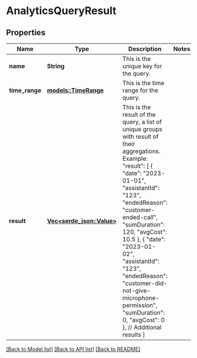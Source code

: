 # AnalyticsQueryResult

## Properties

Name | Type | Description | Notes
------------ | ------------- | ------------- | -------------
**name** | **String** | This is the unique key for the query. | 
**time_range** | [**models::TimeRange**](TimeRange.md) | This is the time range for the query. | 
**result** | [**Vec<serde_json::Value>**](serde_json::Value.md) | This is the result of the query, a list of unique groups with result of their aggregations.  Example: \"result\": [   { \"date\": \"2023-01-01\", \"assistantId\": \"123\", \"endedReason\": \"customer-ended-call\", \"sumDuration\": 120, \"avgCost\": 10.5 },   { \"date\": \"2023-01-02\", \"assistantId\": \"123\", \"endedReason\": \"customer-did-not-give-microphone-permission\", \"sumDuration\": 0, \"avgCost\": 0 },   // Additional results ] | 

[[Back to Model list]](../README.md#documentation-for-models) [[Back to API list]](../README.md#documentation-for-api-endpoints) [[Back to README]](../README.md)


